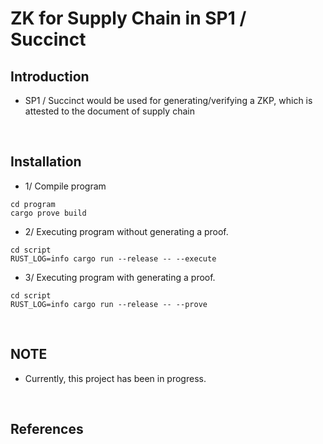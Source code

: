 # ZK for Supply Chain in SP1 / Succinct

## Introduction

- SP1 / Succinct would be used for generating/verifying a ZKP, which is attested to the document of supply chain

<br>

## Installation
- 1/ Compile program
```shell
cd program
cargo prove build
```

- 2/ Executing program without generating a proof.
```shell
cd script
RUST_LOG=info cargo run --release -- --execute
```

- 3/ Executing program with generating a proof.
```shell
cd script
RUST_LOG=info cargo run --release -- --prove
```


<br>

## NOTE
- Currently, this project has been in progress.

<br>

## References
